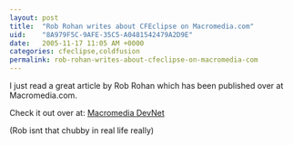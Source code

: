```yaml
---
layout: post
title:  "Rob Rohan writes about CFEclipse on Macromedia.com"
uid:	"8A979F5C-9AFE-35C5-A0481542479A2D9E"
date:   2005-11-17 11:05 AM +0000
categories: cfeclipse,coldfusion
permalink: rob-rohan-writes-about-cfeclipse-on-macromedia-com
---
```

I just read a great article by Rob Rohan which has been published over at Macromedia.com.

Check it out over at: <a href="http://www.macromedia.com/devnet/coldfusion/articles/cfeclipse.html">Macromedia DevNet</a>

(Rob isnt that chubby in real life really)